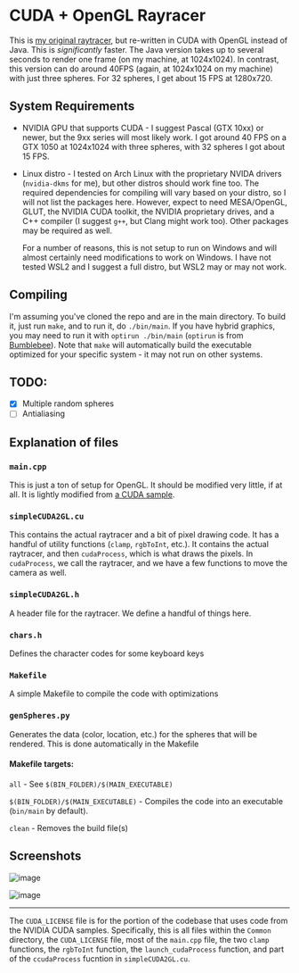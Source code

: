 # CUDA + OpenGL Rayracer

This is [my original raytracer](https://github.com/coconutmacaroon/raytracer), but re-written in CUDA with OpenGL instead of Java. This is _significantly_ faster. The Java version takes up to several seconds to render one frame (on my machine, at 1024x1024). In contrast, this version can do around 40FPS (again, at 1024x1024 on my machine) with just three spheres. For 32 spheres, I get about 15 FPS at 1280x720.

## System Requirements

* NVIDIA GPU that supports CUDA - I suggest Pascal (GTX 10xx) or newer, but the 9xx series will most likely work. I got around 40 FPS on a GTX 1050 at 1024x1024 with three spheres, with 32 spheres I got about 15 FPS.
* Linux distro - I tested on Arch Linux with the proprietary NVIDA drivers (`nvidia-dkms` for me), but other distros should work fine too. The required dependencies for compiling will vary based on your distro, so I will not list the packages here. However, expect to need MESA/OpenGL, GLUT, the NVIDIA CUDA toolkit, the NVIDIA proprietary drives, and a C++ compiler (I suggest `g++`, but Clang might work too). Other packages may be required as well.

  For a number of reasons, this is not setup to run on Windows and will almost certainly need modifications to work on Windows. I have not tested WSL2 and I suggest a full distro, but WSL2 may or may not work.

## Compiling

I'm assuming you've cloned the repo and are in the main directory. To build it, just run `make`, and to run it, do `./bin/main`. If you have hybrid graphics, you may need to run it with `optirun ./bin/main` (`optirun` is from [Bumblebee](https://wiki.archlinux.org/title/Bumblebee)). Note that `make` will automatically build the executable optimized for your specific system - it may not run on other systems.

## TODO:
- [x] Multiple random spheres
- [ ] Antialiasing

## Explanation of files

### `main.cpp`

This is just a ton of setup for OpenGL. It should be modified very little, if at all. It is lightly modified from [a CUDA sample](https://github.com/NVIDIA/cuda-samples/blob/master/Samples/0_Introduction/simpleCUDA2GL/main.cpp).

### `simpleCUDA2GL.cu`

This contains the actual raytracer and a bit of pixel drawing code. It has a handful of utility functions (`clamp`, `rgbToInt`, etc.). It contains the actual raytracer, and then `cudaProcess`, which is what draws the pixels. In `cudaProcess`, we call the raytracer, and we have a few functions to move the camera as well.

### `simpleCUDA2GL.h`

A header file for the raytracer. We define a handful of things here.

### `chars.h`

Defines the character codes for some keyboard keys

### `Makefile`

A simple Makefile to compile the code with optimizations

### `genSpheres.py`

Generates the data (color, location, etc.) for the spheres that will be rendered. This is done automatically in the Makefile

#### Makefile targets:
`all` - See `$(BIN_FOLDER)/$(MAIN_EXECUTABLE)`

`$(BIN_FOLDER)/$(MAIN_EXECUTABLE)` - Compiles the code into an executable (`bin/main` by default).

`clean` - Removes the build file(s)

## Screenshots

![image](https://user-images.githubusercontent.com/45187468/182931133-a8b6f50e-6923-4ef1-8a7a-d7d9cda7c4f4.png)

![image](https://user-images.githubusercontent.com/45187468/183159694-db7c988f-bfb7-4e97-91e5-f3de55d3dea3.png)

-----

The `CUDA_LICENSE` file is for the portion of the codebase that uses code from the NVIDIA CUDA samples. Specifically, this is all files within the `Common` directory, the `CUDA_LICENSE` file, most of the `main.cpp` file, the two `clamp` functions, the `rgbToInt` function, the `launch_cudaProcess` function, and part of the `ccudaProcess` fucntion in `simpleCUDA2GL.cu`.
